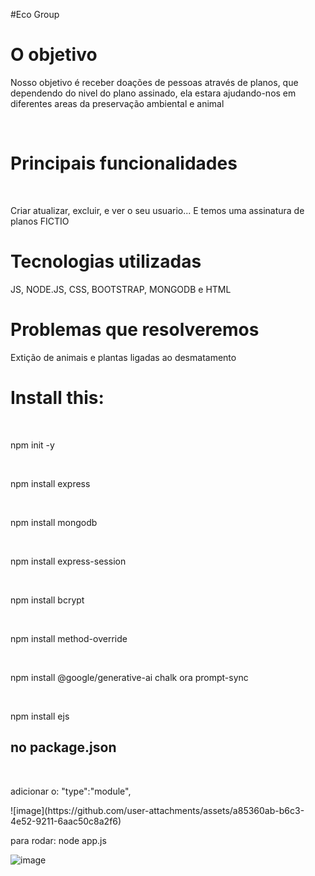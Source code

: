 #Eco Group
<h1>O objetivo</h1>
<p>Nosso objetivo é receber doações de pessoas através de planos, que dependendo do nivel do plano assinado, ela estara ajudando-nos em diferentes areas da preservação ambiental e animal </p><br>

<h1>Principais funcionalidades</h1><br>
<p>Criar atualizar, excluir, e ver o seu usuario... E temos uma assinatura de planos FICTIO</p>

<H1>Tecnologias utilizadas</H1>
<p>JS, NODE.JS, CSS, BOOTSTRAP, MONGODB e HTML</p>

<h1>Problemas que resolveremos</h1>
<p>Extição de animais e plantas ligadas ao desmatamento </p>



<h1>Install this:</h1><br>
<p>npm init -y</p><br>
<p>npm install express</p><br>
<p>npm install mongodb</p><br>
<p>npm install express-session</p><br>
<p>npm install bcrypt</p><br>
<p>npm install method-override</p><br>
<p>npm install @google/generative-ai chalk ora prompt-sync</p><br>
<p>npm install ejs</p>

<h2>no package.json</h2><br>
<p>adicionar o: "type":"module",</p>
![image](https://github.com/user-attachments/assets/a85360ab-b6c3-4e52-9211-6aac50c8a2f6)


<p>para rodar: node app.js</p>

![image](https://github.com/user-attachments/assets/930436c1-bc91-4a2b-803d-fac13c202aa6)

